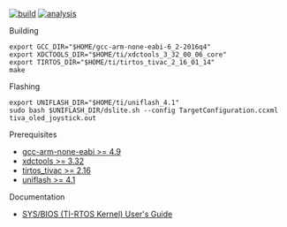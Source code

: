 [![build](https://img.shields.io/travis/amq/tiva_oled_joystick.svg)](https://travis-ci.org/amq/tiva_oled_joystick)
[![analysis](https://img.shields.io/coverity/scan/11388.svg)](https://scan.coverity.com/projects/amq-tiva_oled_joystick)

Building
```
export GCC_DIR="$HOME/gcc-arm-none-eabi-6_2-2016q4"
export XDCTOOLS_DIR="$HOME/ti/xdctools_3_32_00_06_core"
export TIRTOS_DIR="$HOME/ti/tirtos_tivac_2_16_01_14"
make
```

Flashing
```
export UNIFLASH_DIR="$HOME/ti/uniflash_4.1"
sudo bash $UNIFLASH_DIR/dslite.sh --config TargetConfiguration.ccxml tiva_oled_joystick.out
```

Prerequisites
- [gcc-arm-none-eabi >= 4.9](https://developer.arm.com/open-source/gnu-toolchain/gnu-rm)
- [xdctools >= 3.32](http://software-dl.ti.com/dsps/dsps_public_sw/sdo_sb/targetcontent/tirtos/index.html)
- [tirtos_tivac >= 2.16](http://software-dl.ti.com/dsps/dsps_public_sw/sdo_sb/targetcontent/tirtos/index.html)
- [uniflash >= 4.1](http://www.ti.com/tool/UNIFLASH)

Documentation
- [SYS/BIOS (TI-RTOS Kernel) User's Guide](http://www.ti.com/lit/ug/spruex3q/spruex3q.pdf)